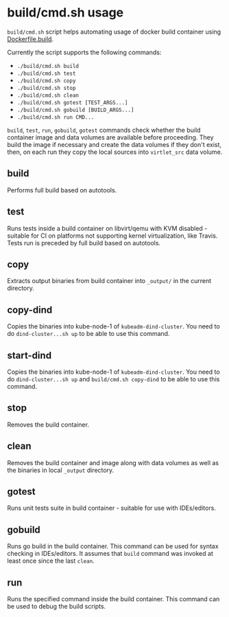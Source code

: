 # build/cmd.sh usage

`build/cmd.sh` script helps automating usage of docker build
container using [Dockerfile.build](../../Dockerfile.build).

Currently the script supports the following commands:
 * `./build/cmd.sh build`
 * `./build/cmd.sh test`
 * `./build/cmd.sh copy`
 * `./build/cmd.sh stop`
 * `./build/cmd.sh clean`
 * `./build/cmd.sh gotest [TEST_ARGS...]`
 * `./build/cmd.sh gobuild [BUILD_ARGS...]`
 * `./build/cmd.sh run CMD...`

`build`, `test`, `run`, `gobuild`, `gotest` commands check whether
the build container image and data volumes are available
before proceeding. They build the image if necessary and create
the data volumes if they don't exist, then, on each run they copy the
local sources into `virtlet_src` data volume.

## build

Performs full build based on autotools.

## test

Runs tests inside a build container on libvirt/qemu with KVM disabled - suitable
for CI on platforms not supporting kernel virtualization, like Travis.
Tests run is preceded by full build based on autotools.

## copy

Extracts output binaries from build container into `_output/` in the
current directory.

## copy-dind

Copies the binaries into kube-node-1 of `kubeadm-dind-cluster`. You need to
do `dind-cluster...sh up` to be able to use this command.

## start-dind

Copies the binaries into kube-node-1 of `kubeadm-dind-cluster`. You
need to do `dind-cluster...sh up` and `build/cmd.sh copy-dind` to be
able to use this command.

## stop

Removes the build container.

## clean

Removes the build container and image along with data volumes as well as
the binaries in local `_output` directory.

## gotest

Runs unit tests suite in build container - suitable for use with IDEs/editors.

## gobuild

Runs go build in the build container. This command can be used for
syntax checking in IDEs/editors. It assumes that `build` command was invoked
at least once since the last `clean`.

## run

Runs the specified command inside the build container. This command can be
used to debug the build scripts.
